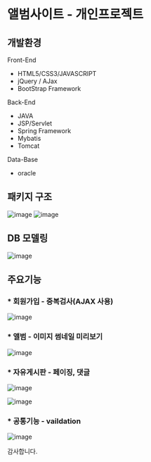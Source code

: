 # 앨범사이트 - 개인프로젝트

## 개발환경

Front-End

* HTML5/CSS3/JAVASCRIPT
* jQuery / AJax
* BootStrap Framework

Back-End

* JAVA
* JSP/Servlet
* Spring Framework
* Mybatis
* Tomcat

Data-Base
* oracle

## 패키지 구조
![image](https://github.com/kimkiwon0307/AlbumProject/assets/46276548/ec657c20-4d64-414d-bf64-929593d51467)
![image](https://github.com/kimkiwon0307/AlbumProject/assets/46276548/0523b543-ac79-44ee-a475-6bec698c0cf1)


## DB 모델링
![image](https://github.com/kimkiwon0307/AlbumProject/assets/46276548/0d405609-4532-4e25-a5ab-4ecb8eab2274)


## 주요기능

### * 회원가입 - 중복검사(AJAX 사용)
![image](https://github.com/kimkiwon0307/AlbumProject/assets/46276548/1fa9c645-acb2-4703-8343-be139fa4e44c)

### * 앨범 - 이미지 썸네일 미리보기
![image](https://github.com/kimkiwon0307/AlbumProject/assets/46276548/00d46645-aedb-40be-ab4b-3effa1cce2a6)

### * 자유게시판 - 페이징,  댓글
![image](https://github.com/kimkiwon0307/AlbumProject/assets/46276548/c97f7758-0a2b-4dc9-b128-34f637d30060)

![image](https://github.com/kimkiwon0307/AlbumProject/assets/46276548/89be9a0d-272d-47b6-9080-4b3f1b005c94)


### * 공통기능 - vaildation
![image](https://github.com/kimkiwon0307/AlbumProject/assets/46276548/ff9e37d9-4ede-43e7-9783-379572df708c)


감사합니다.
